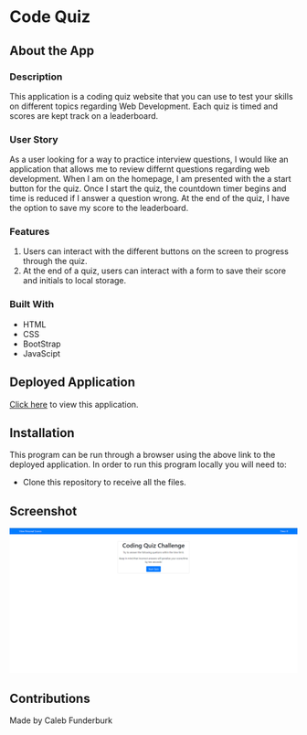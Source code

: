 # Code Quiz

## About the App

### Description

This application is a coding quiz website that you can use to test your skills on different topics regarding
Web Development. Each quiz is timed and scores are kept track on a leaderboard.

### User Story

As a user looking for a way to practice interview questions, I would like an application that allows me to review differnt questions regarding web development. When I am on the homepage, I am presented with the a start button for the quiz. Once I start the quiz, the countdown timer begins and time is reduced if I answer a question wrong. At the end of the quiz, I have the option to save my score to the leaderboard.

### Features

1. Users can interact with the different buttons on the screen to progress through the quiz.
2. At the end of a quiz, users can interact with a form to save their score and initials to local storage.

### Built With

- HTML
- CSS
- BootStrap
- JavaScipt

## Deployed Application

<a href="https://calebfunderburk.github.io/Code-Quiz/" target="_blank">Click here</a> to view this application.

## Installation

This program can be run through a browser using the above link to the deployed application. In order to run this program locally you will need to:

* Clone this repository to receive all the files.

## Screenshot

![Screenshot of my project](./assets/images/screenshot.png)

## Contributions

Made by Caleb Funderburk
